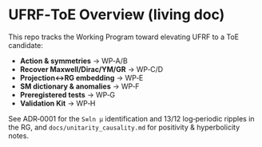 
# UFRF‑ToE Overview (living doc)

This repo tracks the Working Program toward elevating UFRF to a ToE candidate:
- **Action & symmetries** → WP‑A/B
- **Recover Maxwell/Dirac/YM/GR** → WP‑C/D
- **Projection↔RG embedding** → WP‑E
- **SM dictionary & anomalies** → WP‑F
- **Preregistered tests** → WP‑G
- **Validation Kit** → WP‑H

See ADR‑0001 for the `S≡ln μ` identification and 13/12 log‑periodic ripples in the RG, and `docs/unitarity_causality.md` for positivity & hyperbolicity notes.
